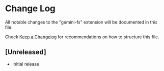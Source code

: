 # Change Log

All notable changes to the "gemini-fs" extension will be documented in this file.

Check [Keep a Changelog](http://keepachangelog.com/) for recommendations on how to structure this file.

## [Unreleased]

- Initial release